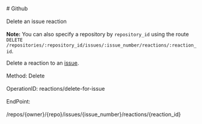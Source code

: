 <br>#     Github</br>
<br>Delete an issue reaction</br>
<br>**Note:** You can also specify a repository by `repository_id` using the route `DELETE /repositories/:repository_id/issues/:issue_number/reactions/:reaction_id`.

Delete a reaction to an [issue](https://developer.github.com/v3/issues/).</br>
<br>Method: Delete</br>
<br>OperationID: reactions/delete-for-issue</br>
<br>EndPoint:</br>
<br>/repos/{owner}/{repo}/issues/{issue_number}/reactions/{reaction_id}</br>
